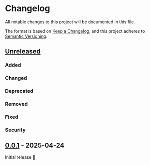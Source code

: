 # Changelog

All notable changes to this project will be documented in this file.

The format is based on [Keep a Changelog](https://keepachangelog.com/en/1.1.0/),
and this project adheres to [Semantic Versioning](https://semver.org/spec/v2.0.0.html).

## [Unreleased]

### Added

### Changed

### Deprecated

### Removed

### Fixed

### Security

## [0.0.1] - 2025-04-24

Initial release 🎉

[unreleased]: https://github.com/jkeifer/griffine/compare/v0.1.0...HEAD
[0.0.1]: https://github.com/jkeifer/griffine/releases/tag/v0.1.0
